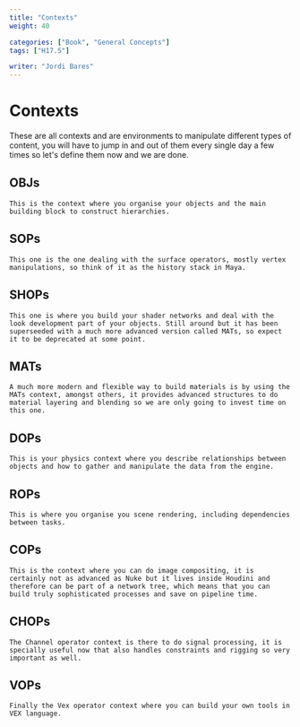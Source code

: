 ```yaml
---
title: "Contexts"
weight: 40

categories: ["Book", "General Concepts"]
tags: ["H17.5"]

writer: "Jordi Bares"
---
```


# Contexts

These are all contexts and are environments to manipulate different types of content, you will have to jump in and out of them every single day a few times so let's define them now and we are done.

## OBJs

	This is the context where you organise your objects and the main building block to construct hierarchies.

## SOPs

	This one is the one dealing with the surface operators, mostly vertex manipulations, so think of it as the history stack in Maya.

## SHOPs

	This one is where you build your shader networks and deal with the look development part of your objects. Still around but it has been superseeded with a much more advanced version called MATs, so expect it to be deprecated at some point. 

## MATs

	A much more modern and flexible way to build materials is by using the MATs context, amongst others, it provides advanced structures to do material layering and blending so we are only going to invest time on this one.

## DOPs

	This is your physics context where you describe relationships between objects and how to gather and manipulate the data from the engine.

## ROPs

	This is where you organise you scene rendering, including dependencies between tasks.

## COPs

	This is the context where you can do image compositing, it is certainly not as advanced as Nuke but it lives inside Houdini and therefore can be part of a network tree, which means that you can build truly sophisticated processes and save on pipeline time.

## CHOPs

	The Channel operator context is there to do signal processing, it is specially useful now that also handles constraints and rigging so very important as well.

## VOPs

	Finally the Vex operator context where you can build your own tools in VEX language.
